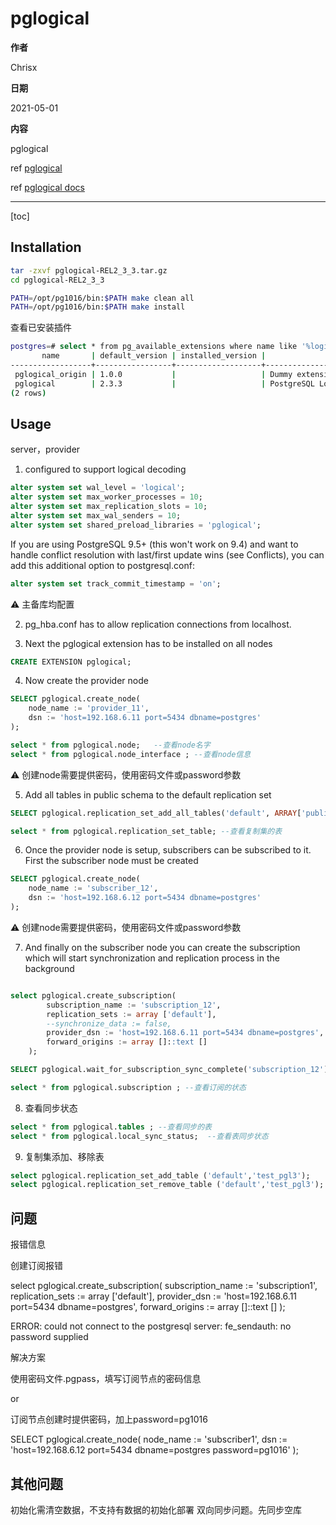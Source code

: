 # pglogical

**作者**

Chrisx

**日期**

2021-05-01

**内容**

pglogical

ref [pglogical](https://github.com/2ndQuadrant/pglogical)

ref [pglogical docs](https://www.2ndquadrant.com/en/resources/pglogical/pglogical-docs/)

---

[toc]

## Installation

```sh
tar -zxvf pglogical-REL2_3_3.tar.gz
cd pglogical-REL2_3_3

PATH=/opt/pg1016/bin:$PATH make clean all
PATH=/opt/pg1016/bin:$PATH make install

```

查看已安装插件

```sh
postgres=# select * from pg_available_extensions where name like '%logical%';;
       name       | default_version | installed_version |                              comment
------------------+-----------------+-------------------+--------------------------------------------------------------------
 pglogical_origin | 1.0.0           |                   | Dummy extension for compatibility when upgrading from Postgres 9.4
 pglogical        | 2.3.3           |                   | PostgreSQL Logical Replication
(2 rows)

```

## Usage

server，provider

1. configured to support logical decoding

```sql
alter system set wal_level = 'logical';
alter system set max_worker_processes = 10;
alter system set max_replication_slots = 10;
alter system set max_wal_senders = 10;
alter system set shared_preload_libraries = 'pglogical';

```

If you are using PostgreSQL 9.5+ (this won't work on 9.4) and want to handle conflict resolution with last/first update wins (see Conflicts), you can add this additional option to postgresql.conf:

```sql
alter system set track_commit_timestamp = 'on';
```

:warning: 主备库均配置

2. pg_hba.conf has to allow replication connections from localhost.

3. Next the pglogical extension has to be installed on all nodes

```sql
CREATE EXTENSION pglogical;
```

4. Now create the provider node

```sql
SELECT pglogical.create_node(
    node_name := 'provider_11',
    dsn := 'host=192.168.6.11 port=5434 dbname=postgres'
);

select * from pglogical.node;   --查看node名字
select * from pglogical.node_interface ; --查看node信息

```

:warning: 创建node需要提供密码，使用密码文件或password参数

5. Add all tables in public schema to the default replication set

```sql
SELECT pglogical.replication_set_add_all_tables('default', ARRAY['public']);

select * from pglogical.replication_set_table; --查看复制集的表

```

6. Once the provider node is setup, subscribers can be subscribed to it. First the subscriber node must be created

```sql
SELECT pglogical.create_node(
    node_name := 'subscriber_12',
    dsn := 'host=192.168.6.12 port=5434 dbname=postgres'
);

```

:warning: 创建node需要提供密码，使用密码文件或password参数

<!--
2021-05-06 03:27:12.279 UTC [21563] LOG:  starting pglogical database manager for database postgres
2021-05-06 03:27:13.281 UTC [21564] LOG:  manager worker [21564] at slot 1 generation 1 detaching cleanly

-->

7. And finally on the subscriber node you can create the subscription which will start synchronization and replication process in the background

```sql

select pglogical.create_subscription(
        subscription_name := 'subscription_12',
        replication_sets := array ['default'],
        --synchronize_data := false,
        provider_dsn := 'host=192.168.6.11 port=5434 dbname=postgres',
        forward_origins := array []::text []
    );

SELECT pglogical.wait_for_subscription_sync_complete('subscription_12');

select * from pglogical.subscription ; --查看订阅的状态

```

8. 查看同步状态

```sql
select * from pglogical.tables ; --查看同步的表
select * from pglogical.local_sync_status;  --查看表同步状态

```

9.  复制集添加、移除表

```sql
select pglogical.replication_set_add_table ('default','test_pgl3');
select pglogical.replication_set_remove_table ('default','test_pgl3');

```

## 问题

报错信息

创建订阅报错

select pglogical.create_subscription(
        subscription_name := 'subscription1',
        replication_sets := array ['default'],
        provider_dsn := 'host=192.168.6.11 port=5434 dbname=postgres',
        forward_origins := array []::text []
    );

ERROR:  could not connect to the postgresql server: fe_sendauth: no password supplied

解决方案

使用密码文件.pgpass，填写订阅节点的密码信息

or

订阅节点创建时提供密码，加上password=pg1016

SELECT pglogical.create_node(
    node_name := 'subscriber1',
    dsn := 'host=192.168.6.12 port=5434 dbname=postgres password=pg1016'
);

## 其他问题

初始化需清空数据，不支持有数据的初始化部署
双向同步问题。先同步空库
